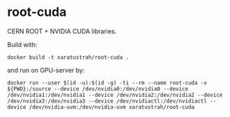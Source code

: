 # root-cuda

CERN ROOT + NVIDIA CUDA libraries.

Build with:

    docker build -t xaratustrah/root-cuda .

and run on GPU-server by:

    docker run --user $(id -u):$(id -g) -ti --rm --name root-cuda -v ${PWD}:/source --device /dev/nvidia0:/dev/nvidia0 --device /dev/nvidia1:/dev/nvidia1 --device /dev/nvidia2:/dev/nvidia2 --device /dev/nvidia3:/dev/nvidia3 --device /dev/nvidiactl:/dev/nvidiactl --device /dev/nvidia-uvm:/dev/nvidia-uvm xaratustrah/root-cuda
